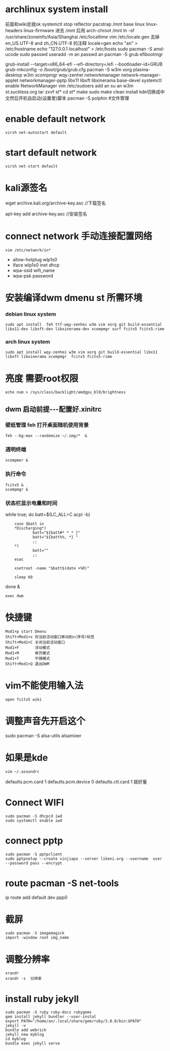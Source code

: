 
# archlinux system install
前面和wiki走就ok
systemctl stop reflector
pacstrap /mnt base linux linux-headers linux-firmware
进去 /mnt 后用  arch-chroot /mnt
 ln -sf /usr/share/zoneinfo/Asia/Shanghai /etc/localtime
vim /etc/locale.gen   去掉 en_US.UTF-8 and zh_CN.UTF-8 的注释
locale=gen
echo "an" > /etc/hostname
echo "127.0.0.1         localhost" > /etc/hosts
sudo pacman -S amd-ucode sudo
passwd
useradd -m an
passwd an
pacman -S grub  efibootmgr

grub-install --target=x86_64-efi --efi-directory=/efi --bootloader-id=GRUB
grub-mkconfig -o /boot/grub/grub.cfg
pacman -S w3m xorg plasma-desktop w3m xcompmgr wqy-zenhei  networkmanager network-manager-applet networkmanager-pptp libx11 libxft libxinerama base-devel
systemctl enable NetworkManager
vim /etc/sudoers        add an
su an
w3m st.suckless.org
tar zxvf st*
cd st*
make
sudo make clean install
kde切换成中文然后开机自启动(设置里)脚本
pacman -S   polphin  #文件管理


# enable default network 
	virsh net-autostart default 
# start default network 
	virsh net-start default

# kali源签名
wget archive.kali.org/archive-key.asc //下载签名

apt-key add archive-key.asc //安装签名
# connect network 手动连接配置网络
	vim /etc/network/in*
*	allow-hotplug wlp1s0
*	iface wlp1s0 inet dhcp
*	wpa-ssid wifi_name
*	wpa-psk	 password


# 安装编译dwm dmenu st 所需环境
### debian linux system
	sudo apt install  feh ttf-wqy-zenhei w3m vim xorg git build-essential libx11-dev libxft-dev libxinerama-dev xcompmgr surf fcitx5 fcitx5-rime

### arch linux system
	sudo apt install wqy-zenhei w3m vim xorg git build-essential libx11 libxft libxinerama xcompmgr  fcitx5 fcitx5-rime


# 亮度  需要root权限
	echo num > /sys/class/backlight/amdgpu_bl0/brightness


## dwm 启动前提---配置好.xinitrc  
### 壁纸管理 feh 打开桌面随机使用背景 
	feh --bg-max --randomize ~/.img/*  &
### 透明终端
	xcompmer &
### 执行命令
	fcitx5 &
	xcompmgr &
### 状态栏显示电量和时间
while true; do
        batt=$(LC_ALL=C acpi -b)

        case $batt in
        *Discharging*)
                batt="${batt#* * * }"
                batt="${batt%%, *} "
                ;;
        *)
                batt=""
                ;;
        esac

        xsetroot -name "$batt$(date +%R)"

        sleep 60
done &

	exec dwm

# 快捷键
	Mod1+p start Dmenu
	Shift+Mod1+x 将当前活动窗口移动到x(序号)标签
	Shift+Mod1+C 关闭当前活动窗口
	Mod1+F	     浮动模式
	Mod1+M	     单页模式
	Mod1+T	     平铺模式
	Shift+Mod1+Q 退出DWM

# vim不能使用输入法
	open fcitx5 wiki



# 调整声音先开启这个
 sudo pacman -S alsa-utils
alsamixer
# 如果是kde
 	vim ~/.asoundrc 
defaults.pcm.card 1
defaults.pcm.device 0
defaults.ctl.card 1
就好量

# Connect WIFI
	sudo pacman -S dhcpcd iwd
	sudo systemctl enable iwd

# connect pptp
	sudo pacman -S pptpclient
	sudo pptpsetup --create xinjiapo --server likeni.org --username  user --password pass --encrypt
# route  pacman -S net-tools
ip route add default dev ppp0

# 截屏
	sudo pacman -S imagemagick
	import -window root img_name

# 调整分辨率
	xrandr
	xrandr -s  分辨率

# install ruby jekyll
	sudo pacman -S ruby ruby-docs rubygems
	gem install jekyll bundler --user-instal
	export PATH="/home/an/.local/share/gem/ruby/3.0.0/bin:$PATH"
	jekyll -v
	bundle add webrick
	jekyll new myblog
	cd myblog
	bundle exec jekyll serve
